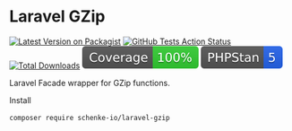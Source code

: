 # Laravel GZip

[![Latest Version on Packagist](https://img.shields.io/packagist/v/schenke-io/laravel-gzip.svg?style=flat-square)](https://packagist.org/packages/schenke-io/gzip)
[![GitHub Tests Action Status](https://img.shields.io/github/actions/workflow/status/schenke-io/laravel-gzip/run-tests.yml?branch=main&label=tests&style=flat-square)](https://github.com/schenke-io/laravel-gzip/actions?query=workflow%3Arun-tests+branch%3Amain)
[![Total Downloads](https://img.shields.io/packagist/dt/schenke-io/gzip.svg?style=flat-square)](https://packagist.org/packages/schenke-io/laravel-gzip)
[![Coverage](.github/coverage.svg)]()
[![PHPStan](.github/phpstan.svg)]()

Laravel Facade wrapper for GZip functions.

Install

```bash
composer require schenke-io/laravel-gzip
```

